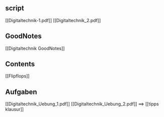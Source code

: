 ## script
[[Digitaltechnik-1.pdf]]
[[Digitaltechnik_2.pdf]]

## GoodNotes
[[Digitaltechnik GoodNotes]]

## Contents
[[Flipflops]]

## Aufgaben
[[Digitaltechnik_Uebung_1.pdf]]
[[Digitaltechnik_Uebung_2.pdf]]
==> [[tipps klausur]]
